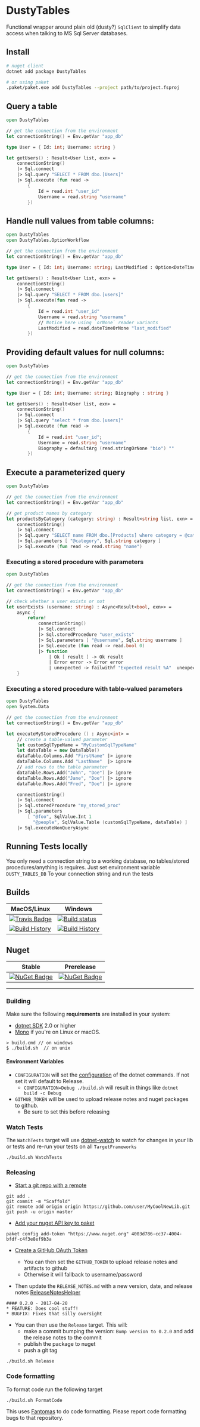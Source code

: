 # DustyTables

Functional wrapper around plain old (dusty?) `SqlClient` to simplify data access when talking to MS Sql Server databases.

## Install
```bash
# nuget client
dotnet add package DustyTables

# or using paket
.paket/paket.exe add DustyTables --project path/to/project.fsproj
```

## Query a table
```fs
open DustyTables

// get the connection from the environment
let connectionString() = Env.getVar "app_db"

type User = { Id: int; Username: string }

let getUsers() : Result<User list, exn> =
    connectionString()
    |> Sql.connect
    |> Sql.query "SELECT * FROM dbo.[Users]"
    |> Sql.execute (fun read ->
        {
            Id = read.int "user_id"
            Username = read.string "username"
        })
```

## Handle null values from table columns:
```fs
open DustyTables
open DustyTables.OptionWorkflow

// get the connection from the environment
let connectionString() = Env.getVar "app_db"

type User = { Id: int; Username: string; LastModified : Option<DateTime> }

let getUsers() : Result<User list, exn> =
    connectionString()
    |> Sql.connect
    |> Sql.query "SELECT * FROM dbo.[users]"
    |> Sql.execute(fun read ->
        {
            Id = read.int "user_id"
            Username = read.string "username"
            // Notice here using `orNone` reader variants
            LastModified = read.dateTimeOrNone "last_modified"
        })
```
## Providing default values for null columns:
```fs
open DustyTables

// get the connection from the environment
let connectionString() = Env.getVar "app_db"

type User = { Id: int; Username: string; Biography : string }

let getUsers() : Result<User list, exn> =
    connectionString()
    |> Sql.connect
    |> Sql.query "select * from dbo.[users]"
    |> Sql.execute (fun read ->
        {
            Id = read.int "user_id";
            Username = read.string "username"
            Biography = defaultArg (read.stringOrNone "bio") ""
        })
```
## Execute a parameterized query
```fs
open DustyTables

// get the connection from the environment
let connectionString() = Env.getVar "app_db"

// get product names by category
let productsByCategory (category: string) : Result<string list, exn> =
    connectionString()
    |> Sql.connect
    |> Sql.query "SELECT name FROM dbo.[Products] where category = @category"
    |> Sql.parameters [ "@category", Sql.string category ]
    |> Sql.execute (fun read -> read.string "name")
```
### Executing a stored procedure with parameters
```fs
open DustyTables

// get the connection from the environment
let connectionString() = Env.getVar "app_db"

// check whether a user exists or not
let userExists (username: string) : Async<Result<bool, exn>> =
    async {
        return!
            connectionString()
            |> Sql.connect
            |> Sql.storedProcedure "user_exists"
            |> Sql.parameters [ "@username", Sql.string username ]
            |> Sql.execute (fun read -> read.bool 0)
            |> function
                | Ok [ result ] -> Ok result
                | Error error -> Error error
                | unexpected -> failwithf "Expected result %A"  unexpected
    }
```
### Executing a stored procedure with table-valued parameters
```fs
open DustyTables
open System.Data

// get the connection from the environment
let connectionString() = Env.getVar "app_db"

let executeMyStoredProcedure () : Async<int> =
    // create a table-valued parameter
    let customSqlTypeName = "MyCustomSqlTypeName"
    let dataTable = new DataTable()
    dataTable.Columns.Add "FirstName" |> ignore
    dataTable.Columns.Add "LastName"  |> ignore
    // add rows to the table parameter
    dataTable.Rows.Add("John", "Doe") |> ignore
    dataTable.Rows.Add("Jane", "Doe") |> ignore
    dataTable.Rows.Add("Fred", "Doe") |> ignore

    connectionString()
    |> Sql.connect
    |> Sql.storedProcedure "my_stored_proc"
    |> Sql.parameters
        [ "@foo", SqlValue.Int 1
          "@people", SqlValue.Table (customSqlTypeName, dataTable) ]
    |> Sql.executeNonQueryAsync
```

## Running Tests locally

You only need a connection string to a working database, no tables/stored procedures/anything is requires. Just set environment variable `DUSTY_TABLES_DB` To your connection string and run the tests


## Builds

| MacOS/Linux                                                                                                                          | Windows                                                                                                                                                     |
| ------------------------------------------------------------------------------------------------------------------------------------ | ----------------------------------------------------------------------------------------------------------------------------------------------------------- |
| [![Travis Badge](https://travis-ci.org/Zaid-Ajaj/DustyTables.svg?branch=master)](https://travis-ci.org/Zaid-Ajaj/DustyTables)        | [![Build status](https://ci.appveyor.com/api/projects/status/github/Zaid-Ajaj/DustyTables?svg=true)](https://ci.appveyor.com/project/Zaid-Ajaj/DustyTables) |
| [![Build History](https://buildstats.info/travisci/chart/Zaid-Ajaj/DustyTables)](https://travis-ci.org/Zaid-Ajaj/DustyTables/builds) | [![Build History](https://buildstats.info/appveyor/chart/Zaid-Ajaj/DustyTables)](https://ci.appveyor.com/project/Zaid-Ajaj/DustyTables)                     |


## Nuget

| Stable                                                                                                   | Prerelease                                                                                                                       |
| -------------------------------------------------------------------------------------------------------- | -------------------------------------------------------------------------------------------------------------------------------- |
| [![NuGet Badge](https://buildstats.info/nuget/DustyTables)](https://www.nuget.org/packages/DustyTables/) | [![NuGet Badge](https://buildstats.info/nuget/DustyTables?includePreReleases=true)](https://www.nuget.org/packages/DustyTables/) |

---

### Building


Make sure the following **requirements** are installed in your system:

* [dotnet SDK](https://www.microsoft.com/net/download/core) 2.0 or higher
* [Mono](http://www.mono-project.com/) if you're on Linux or macOS.

```
> build.cmd // on windows
$ ./build.sh  // on unix
```

#### Environment Variables

* `CONFIGURATION` will set the [configuration](https://docs.microsoft.com/en-us/dotnet/core/tools/dotnet-build?tabs=netcore2x#options) of the dotnet commands.  If not set it will default to Release.
  * `CONFIGURATION=Debug ./build.sh` will result in things like `dotnet build -c Debug`
* `GITHUB_TOKEN` will be used to upload release notes and nuget packages to github.
  * Be sure to set this before releasing

### Watch Tests

The `WatchTests` target will use [dotnet-watch](https://github.com/aspnet/Docs/blob/master/aspnetcore/tutorials/dotnet-watch.md) to watch for changes in your lib or tests and re-run your tests on all `TargetFrameworks`

```
./build.sh WatchTests
```

### Releasing
* [Start a git repo with a remote](https://help.github.com/articles/adding-an-existing-project-to-github-using-the-command-line/)

```
git add .
git commit -m "Scaffold"
git remote add origin origin https://github.com/user/MyCoolNewLib.git
git push -u origin master
```

* [Add your nuget API key to paket](https://fsprojects.github.io/Paket/paket-config.html#Adding-a-NuGet-API-key)

```
paket config add-token "https://www.nuget.org" 4003d786-cc37-4004-bfdf-c4f3e8ef9b3a
```

* [Create a GitHub OAuth Token](https://help.github.com/articles/creating-a-personal-access-token-for-the-command-line/)
    * You can then set the `GITHUB_TOKEN` to upload release notes and artifacts to github
    * Otherwise it will fallback to username/password


* Then update the `RELEASE_NOTES.md` with a new version, date, and release notes [ReleaseNotesHelper](https://fsharp.github.io/FAKE/apidocs/fake-releasenoteshelper.html)

```
#### 0.2.0 - 2017-04-20
* FEATURE: Does cool stuff!
* BUGFIX: Fixes that silly oversight
```

* You can then use the `Release` target.  This will:
    * make a commit bumping the version:  `Bump version to 0.2.0` and add the release notes to the commit
    * publish the package to nuget
    * push a git tag

```
./build.sh Release
```


### Code formatting

To format code run the following target

```
./build.sh FormatCode
```

This uses [Fantomas](https://github.com/fsprojects/fantomas) to do code formatting.  Please report code formatting bugs to that repository.
